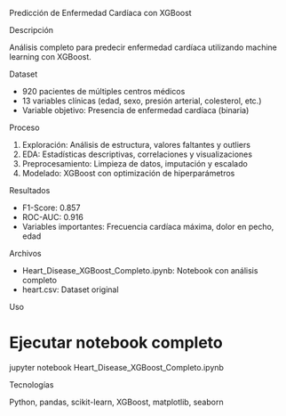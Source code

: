 Predicción de Enfermedad Cardíaca con XGBoost

  Descripción

  Análisis completo para predecir enfermedad cardíaca utilizando machine learning con XGBoost.

  Dataset

  - 920 pacientes de múltiples centros médicos
  - 13 variables clínicas (edad, sexo, presión arterial, colesterol, etc.)
  - Variable objetivo: Presencia de enfermedad cardíaca (binaria)

  Proceso

  1. Exploración: Análisis de estructura, valores faltantes y outliers
  2. EDA: Estadísticas descriptivas, correlaciones y visualizaciones
  3. Preprocesamiento: Limpieza de datos, imputación y escalado
  4. Modelado: XGBoost con optimización de hiperparámetros

  Resultados

  - F1-Score: 0.857
  - ROC-AUC: 0.916
  - Variables importantes: Frecuencia cardíaca máxima, dolor en pecho, edad

  Archivos

  - Heart_Disease_XGBoost_Completo.ipynb: Notebook con análisis completo
  - heart.csv: Dataset original

  Uso

  # Ejecutar notebook completo
  jupyter notebook Heart_Disease_XGBoost_Completo.ipynb

  Tecnologías

  Python, pandas, scikit-learn, XGBoost, matplotlib, seaborn
